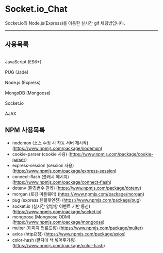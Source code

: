 # Socket.io_Chat
Socket.io와 Node.js(Express)를 이용한 실시간 gif 채팅방입니다. 
<hr>

## 사용목록
<br>
JavaScript (ES6+)<br><br>
PUG (Jade)<br><br>
Node.js (Express)<br><br>
MongoDB (Mongoose)<br><br>
Socket.io <br><br>
AJAX

## NPM 사용목록

- nodemon (소스 수정 시 자동 서버 재시작) (https://www.npmjs.com/package/nodemon)
- cookie-parser (cookie 사용) (https://www.npmjs.com/package/cookie-parser)
- express-session (session 사용) (https://www.npmjs.com/package/express-session)
- connect-flash (플래시 메시지) (https://www.npmjs.com/package/connect-flash)
- dotenv (환경변수 관리) (https://www.npmjs.com/package/dotenv)
- morgan (로깅 미들웨어) (https://www.npmjs.com/package/morgan)
- pug (express 템플릿엔진) (https://www.npmjs.com/package/pug)
- socket.io (실시간 양방향 이벤트 기반 통신) (https://www.npmjs.com/package/socket.io)
- mongoose (Mongoose ODM) (https://www.npmjs.com/package/mongoose)
- multer (이미지 업로드용) (https://www.npmjs.com/package/multer)
- axios (http요청) (https://www.npmjs.com/package/axios)
- color-hash (글자에 색 넣어주기용) (https://www.npmjs.com/package/color-hash)

